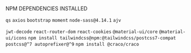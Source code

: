 NPM DEPENDENCIES INSTALLED

`qs`
`axios`
`bootstrap`
`moment`
`node-sass@4.14.1`
`ajv`

`jwt-decode`
`react-router-dom`
`react-cookies`
`@material-ui/core`
`@material-ui/icons`
`npm install tailwindcss@npm:@tailwindcss/postcss7-compat postcss@^7 autoprefixer@^9`
`npm install @craco/craco`

